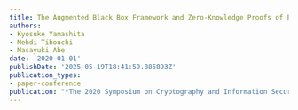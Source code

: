 ```yaml
---
title: The Augmented Black Box Framework and Zero-Knowledge Proofs of Plaintext Equality
authors:
- Kyosuke Yamashita
- Mehdi Tibouchi
- Masayuki Abe
date: '2020-01-01'
publishDate: '2025-05-19T18:41:59.885893Z'
publication_types:
- paper-conference
publication: "*The 2020 Symposium on Cryptography and Information Security (SCIS'20)*"
---
```

